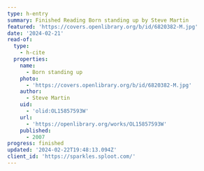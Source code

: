 ```yaml
---
type: h-entry
summary: Finished Reading Born standing up by Steve Martin
featured: 'https://covers.openlibrary.org/b/id/6820382-M.jpg'
date: '2024-02-21'
read-of:
  type:
    - h-cite
  properties:
    name:
      - Born standing up
    photo:
      - 'https://covers.openlibrary.org/b/id/6820382-M.jpg'
    author:
      - Steve Martin
    uid:
      - 'olid:OL15857593W'
    url:
      - 'https://openlibrary.org/works/OL15857593W'
    published:
      - 2007
progress: finished
updated: '2024-02-22T19:48:13.094Z'
client_id: 'https://sparkles.sploot.com/'
---
```


